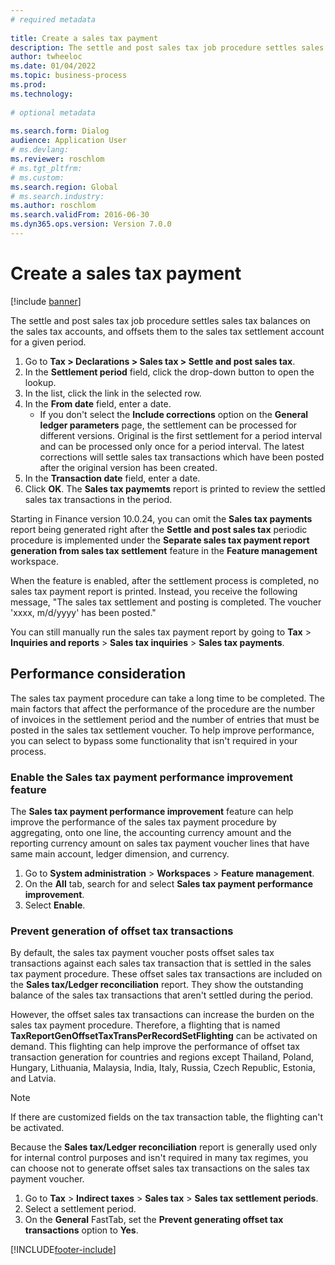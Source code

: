 ```yaml
--- 
# required metadata 
 
title: Create a sales tax payment
description: The settle and post sales tax job procedure settles sales tax balances on the sales tax accounts and offsets them to the sales tax settlement account for a given period. 
author: twheeloc
ms.date: 01/04/2022
ms.topic: business-process 
ms.prod:  
ms.technology:  
 
# optional metadata 
 
ms.search.form: Dialog   
audience: Application User 
# ms.devlang:  
ms.reviewer: roschlom
# ms.tgt_pltfrm:  
# ms.custom:  
ms.search.region: Global
# ms.search.industry: 
ms.author: roschlom
ms.search.validFrom: 2016-06-30 
ms.dyn365.ops.version: Version 7.0.0 
---
```

# Create a sales tax payment

[!include [banner](../../includes/banner.md)]

The settle and post sales tax job procedure settles sales tax balances on the sales tax accounts, and offsets them to the sales tax settlement account for a given period.

1. Go to **Tax > Declarations > Sales tax > Settle and post sales tax**.
2. In the **Settlement period** field, click the drop-down button to open the lookup.
3. In the list, click the link in the selected row.
4. In the **From date** field, enter a date.
    - If you don't select the **Include corrections** option on the **General ledger parameters** page, the settlement can be processed for different versions. Original is the first settlement for a period interval and can be processed only once for a period interval. The latest corrections will settle sales tax transactions which have been posted after the original version has been created.
5. In the **Transaction date** field, enter a date.
6. Click **OK**. The **Sales tax paymemts** report is printed to review the settled sales tax transactions in the period.

Starting in Finance version 10.0.24, you can omit the **Sales tax payments** report being generated right after the **Settle and post sales tax** periodic procedure is implemented under the **Separate sales tax payment report generation from sales tax settlement** feature in the **Feature management** workspace.

When the feature is enabled, after the settlement process is completed, no sales tax payment report is printed. Instead, you receive the following message, "The sales tax settlement and posting is completed. The voucher 'xxxx, m/d/yyyy' has been posted."

You can still manually run the sales tax payment report by going to **Tax** > **Inquiries and reports** > **Sales tax inquiries** > **Sales tax payments**.

## Performance consideration

The sales tax payment procedure can take a long time to be completed. The main factors that affect the performance of the procedure are the number of invoices in the settlement period and the number of entries that must be posted in the sales tax settlement voucher. To help improve performance, you can select to bypass some functionality that isn't required in your process.

### Enable the Sales tax payment performance improvement feature

The **Sales tax payment performance improvement** feature can help improve the performance of the sales tax payment procedure by aggregating, onto one line, the accounting currency amount and the reporting currency amount on sales tax payment voucher lines that have same main account, ledger dimension, and currency.

1. Go to **System administration** \> **Workspaces** \> **Feature management**.
2. On the **All** tab, search for and select **Sales tax payment performance improvement**.
3. Select **Enable**.

### Prevent generation of offset tax transactions

By default, the sales tax payment voucher posts offset sales tax transactions against each sales tax transaction that is settled in the sales tax payment procedure. These offset sales tax transactions are included on the **Sales tax/Ledger reconciliation** report. They show the outstanding balance of the sales tax transactions that aren't settled during the period.

However, the offset sales tax transactions can increase the burden on the sales tax payment procedure. Therefore, a flighting that is named **TaxReportGenOffsetTaxTransPerRecordSetFlighting** can be activated on demand. This flighting can help improve the performance of offset tax transaction generation for countries and regions except Thailand, Poland, Hungary, Lithuania, Malaysia, India, Italy, Russia, Czech Republic, Estonia, and Latvia.

> [!NOTE]
> If there are customized fields on the tax transaction table, the flighting can't be activated.

Because the **Sales tax/Ledger reconciliation** report is generally used only for internal control purposes and isn't required in many tax regimes, you can choose not to generate offset sales tax transactions on the sales tax payment voucher.

1. Go to **Tax** \> **Indirect taxes** \> **Sales tax** \> **Sales tax settlement periods**.
2. Select a settlement period.
3. On the **General** FastTab, set the **Prevent generating offset tax transactions** option to **Yes**.

[!INCLUDE[footer-include](../../../includes/footer-banner.md)]
